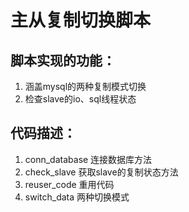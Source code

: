 # 主从复制切换脚本
## 脚本实现的功能：
1. 涵盖mysql的两种复制模式切换
2. 检查slave的io、sql线程状态
## 代码描述：
1. conn_database 连接数据库方法
2. check_slave 获取slave的复制状态方法
3. reuser_code 重用代码
4. switch_data 两种切换模式
